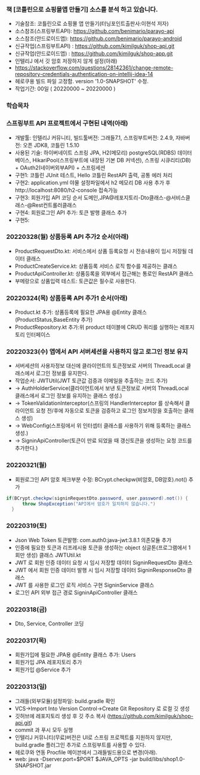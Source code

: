 ### 책 [코틀린으로 쇼핑몰앱 만들기] 소스를 분석 하고 있습니다.
- 기술참조: 코틀린으로 쇼핑몰 앱 만들기(터닝포인트출판사:이현석 저자)
- 소스참조(스프링부트API): https://github.com/benimario/parayo-api
- 소스참조(안드로이드앱): https://github.com/benimario/parayo-android
- 신규작업(스프링부트API) : https://github.com/kimilguk/shop-api.git
- 신규작업(안드로이드앱) : https://github.com/kimilguk/shop-app.git
- 인텔리J 에서 깃 암호 저장하지 않게 설정(아래) 
- https://stackoverflow.com/questions/28142361/change-remote-repository-credentials-authentication-on-intellij-idea-14
- 헤로쿠용 빌드 파일 고정함. version '1.0-SNAPSHOT' 수정.
- 작업기간: 00일 ( 20220000 ~ 20220000 )

### 학습목차

### 스프링부트 API 프로젝트에서 구현된 내역(아래)
- 개발툴: 인텔리J 커뮤니티, 빌드툴버전: 그래들7.1, 스프링부트버전: 2.4.9, 자바버전: 오픈 JDK8, 코틀린 1.5.10
- 사용된 기술: 하이버네이트 스프링 JPA, H2(메모리) postgreSQL(RDBS) 데이터베이스, HikariPool(스프링부트에 내장된 기본 DB 커넥션), 스프링 시큐리티(DB) + OAuth2(네이버외부API) + 스프링세션
- 구현1: 코틀린 JUnit 테스트, Hello 코틀린 RestAPI 출력, 공통 에러 처리
- 구현2: application.yml 야물 설정파일에서 h2 메모리 DB 사용 추가 후 http://localhost:8080/h2-console 접속가능
- 구현3: 회원가입 API 코딩 순서 도메인,JPA@레포지토리-Dto클래스-@서비스클래스-@Rest컨트롤러클래스
- 구현4: 회원로그인 API 추가: 토큰 발행 클래스 추가
- 구현5: 

### 20220328(월) 상품등록 API 추가2 순서(아래)
- ProductRequestDto.kt: 서비스에서 상품 등록요청 시 전송내용이 임시 저장될 데이터 클래스
- ProductCreateService.kt: 상품등록 서비스 로직 함수를 제공하는 클래스
- ProductApiController.kt: 상품등록을 외부에서 접근해는 통로인 RestAPI 클래스
- 부메랑으로 상품입력 테스트: 토큰값은 필수로 사용한다.

### 20220324(목) 상품등록 API 추가1 순서(아래)
- Product.kt 추가: 상품등록에 필요한 JPA용 @Entity 클래스(ProductStatus,BaseEntity 추가)
- ProductRepository.kt 추가:위 product 테이블에 CRUD 쿼리를 실행하는 레포지토리 인터페이스

### 20220323(수) 앱에서 API 서버세션을 사용하지 않고 로그인 정보 유지
- 서버세션의 사용자정보 대신에 클라이언트의 토큰정보로 서버의 ThreadLocal 클래스에서 로그인 정보를 유지한다.
- 작업순서: JWTUtil(JWT 토큰값 검증과 이메일을 추출하는 코드 추가) 
- -> AuthHolderService(클라이언트에서 보낸 토큰정보로 서버의 ThreadLocal 클래스에서 로그인 정보를 유지하는 클래스 생성.) 
- -> TokenValidationInterceptor(스프링의 HandlerInterceptor 를 상속해서 클라이언트 요청 전/후에 자동으로 토큰을 검증하고 로그인 정보저장을 호출하는 클래스 생성) 
- -> WebConfig(스프링에서 위 인터셉터 클래스를 사용하기 위해 등록하는 클래스 생성.) 
- -> SigninApiController(토큰이 만료 되었을 때 갱신토큰을 생성하는 요청 코드를 추가한다.)

### 20220321(월)
- 회원로그인 API 암호 체크부분 수정: BCrypt.checkpw(비암호, DB암호).not() 추가
```java
if(BCrypt.checkpw(signinRequestDto.password, user.password).not()) {
      throw ShopException("API에서 암호가 일치하지 않습니다.")
  }
```

### 20220319(토)
- Json Web Token 토큰발행: com.auth0:java-jwt:3.8.1 의존모듈 추가
- 인증에 필요한 토큰과 리프레시용 토큰을 생성하는 object 싱글톤(프로그램에서 1회만 생성) 클래스 JWTUtil.kt
- JWT 로 회원 인증 데이터 요청 시 임시 저장할 데이터 SigninRequestDto 클래스
- JWT 에서 회원 인증 데이터 발행 시 임시 저장할 데이터 SigninResponseDto 클래스
- JWT 를 사용한 로그인 로직 서비스 구현 SigninService 클래스
- 로그인 API 외부 접근 경로 SigninApiController 클래스

### 20220318(금)
- Dto, Service, Controller 코딩

### 20220317(목)
- 회원가입에 필요한 JPA용 @Entity 클래스 추가: Users 
- 회원가입 JPA 레포지토리 추가
- 회원가입 @Service 추가

### 20220313(일)
- 그래들(외부모듈)설정파일: build.gradle 확인 
- VCS->Import Into Version Control->Create Git Repository 로 로컬 깃 생성
- 깃허브에 레포지토리 생성 후 깃 주소 복사 (https://github.com/kimilguk/shop-api.git)
- commit 과 푸시 모두 실행
- 인텔리J 커뮤니티(무료)버전은 UI로 스프링 프로젝트를 지원하지 않지만, build.gradle 플러그인 추가로 스프링부트를 사용할 수 있다.
- 헤로쿠와 연동 Procfile 메이븐에서 그래들빌드용으로 변경(아래).
- web: java -Dserver.port=$PORT $JAVA_OPTS -jar build/libs/shop1.0-SNAPSHOT.jar